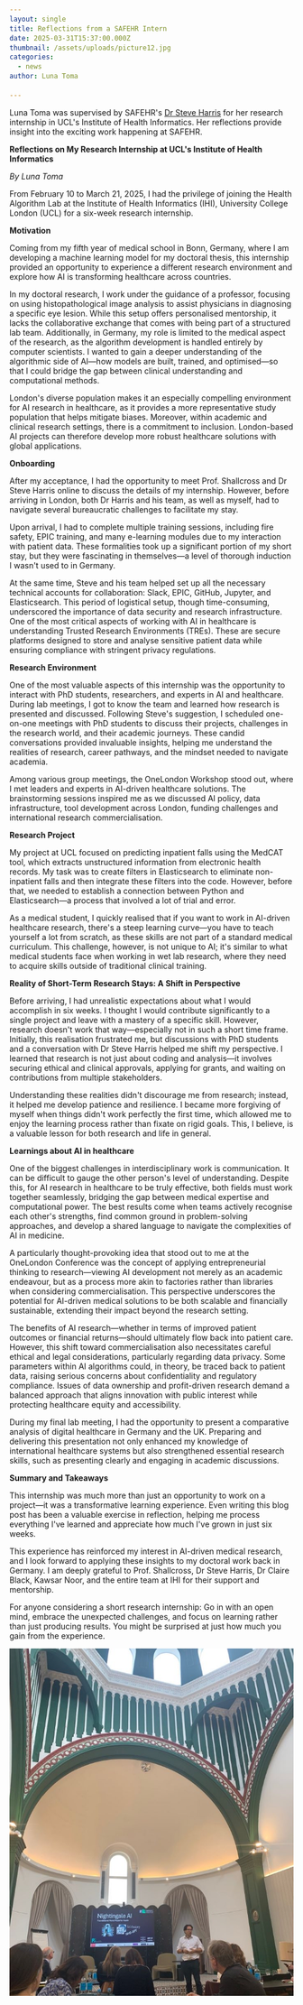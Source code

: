 ```yaml
---
layout: single
title: Reflections from a SAFEHR Intern
date: 2025-03-31T15:37:00.000Z
thumbnail: /assets/uploads/picture12.jpg
categories:
  - news
author: Luna Toma

---
```

Luna Toma was supervised by SAFEHR's [Dr Steve Harris](https://www.uclhospitals.brc.nihr.ac.uk/about-us/team/steve-harris) for her research internship in UCL's Institute of Health Informatics. Her reflections provide insight into the exciting work happening at SAFEHR.

**Reflections on My Research Internship at UCL's Institute of Health Informatics**

*By Luna Toma*

From February 10 to March 21, 2025, I had the privilege of joining the Health Algorithm Lab at the Institute of Health Informatics (IHI), University College London (UCL) for a six-week research internship. 

**Motivation**

Coming from my fifth year of medical school in Bonn, Germany, where I am developing a machine learning model for my doctoral thesis, this internship provided an opportunity to experience a different research environment and explore how AI is transforming healthcare across countries.

In my doctoral research, I work under the guidance of a professor, focusing on using histopathological image analysis to assist physicians in diagnosing a specific eye lesion. While this setup offers personalised mentorship, it lacks the collaborative exchange that comes with being part of a structured lab team. Additionally, in Germany, my role is limited to the medical aspect of the research, as the algorithm development is handled entirely by computer scientists. I wanted to gain a deeper understanding of the algorithmic side of AI—how models are built, trained, and optimised—so that I could bridge the gap between clinical understanding and computational methods.

London's diverse population makes it an especially compelling environment for AI research in healthcare, as it provides a more representative study population that helps mitigate biases. Moreover, within academic and clinical research settings, there is a commitment to inclusion. London-based AI projects can therefore develop more robust healthcare solutions with global applications.

**Onboarding**

After my acceptance, I had the opportunity to meet Prof. Shallcross and Dr Steve Harris online to discuss the details of my internship. However, before arriving in London, both Dr Harris and his team, as well as myself, had to navigate several bureaucratic challenges to facilitate my stay.

Upon arrival, I had to complete multiple training sessions, including fire safety, EPIC training, and many e-learning modules due to my interaction with patient data. These formalities took up a significant portion of my short stay, but they were fascinating in themselves—a level of thorough induction I wasn't used to in Germany.

At the same time, Steve and his team helped set up all the necessary technical accounts for collaboration: Slack, EPIC, GitHub, Jupyter, and Elasticsearch. This period of logistical setup, though time-consuming, underscored the importance of data security and research infrastructure. One of the most critical aspects of working with AI in healthcare is understanding Trusted Research Environments (TREs). These are secure platforms designed to store and analyse sensitive patient data while ensuring compliance with stringent privacy regulations.

**Research Environment**

One of the most valuable aspects of this internship was the opportunity to interact with PhD students, researchers, and experts in AI and healthcare. During lab meetings, I got to know the team and learned how research is presented and discussed. Following Steve's suggestion, I scheduled one-on-one meetings with PhD students to discuss their projects, challenges in the research world, and their academic journeys. These candid conversations provided invaluable insights, helping me understand the realities of research, career pathways, and the mindset needed to navigate academia.

Among various group meetings, the OneLondon Workshop stood out, where I met leaders and experts in AI-driven healthcare solutions. The brainstorming sessions inspired me as we discussed AI policy, data infrastructure, tool development across London, funding challenges and international research commercialisation.

**Research Project**

My project at UCL focused on predicting inpatient falls using the MedCAT tool, which extracts unstructured information from electronic health records. My task was to create filters in Elasticsearch to eliminate non-inpatient falls and then integrate these filters into the code. However, before that, we needed to establish a connection between Python and Elasticsearch—a process that involved a lot of trial and error.

As a medical student, I quickly realised that if you want to work in AI-driven healthcare research, there's a steep learning curve—you have to teach yourself a lot from scratch, as these skills are not part of a standard medical curriculum. This challenge, however, is not unique to AI; it's similar to what medical students face when working in wet lab research, where they need to acquire skills outside of traditional clinical training.

**Reality of Short-Term Research Stays: A Shift in Perspective**

Before arriving, I had unrealistic expectations about what I would accomplish in six weeks. I thought I would contribute significantly to a single project and leave with a mastery of a specific skill. However, research doesn't work that way—especially not in such a short time frame. Initially, this realisation frustrated me, but discussions with PhD students and a conversation with Dr Steve Harris helped me shift my perspective. I learned that research is not just about coding and analysis—it involves securing ethical and clinical approvals, applying for grants, and waiting on contributions from multiple stakeholders.

Understanding these realities didn't discourage me from research; instead, it helped me develop patience and resilience. I became more forgiving of myself when things didn't work perfectly the first time, which allowed me to enjoy the learning process rather than fixate on rigid goals. This, I believe, is a valuable lesson for both research and life in general.

**Learnings about AI in healthcare**

One of the biggest challenges in interdisciplinary work is communication. It can be difficult to gauge the other person's level of understanding. Despite this, for AI research in healthcare to be truly effective, both fields must work together seamlessly, bridging the gap between medical expertise and computational power. The best results come when teams actively recognise each other's strengths, find common ground in problem-solving approaches, and develop a shared language to navigate the complexities of AI in medicine.

A particularly thought-provoking idea that stood out to me at the OneLondon Conference was the concept of applying entrepreneurial thinking to research—viewing AI development not merely as an academic endeavour, but as a process more akin to factories rather than libraries when considering commercialisation. This perspective underscores the potential for AI-driven medical solutions to be both scalable and financially sustainable, extending their impact beyond the research setting.

The benefits of AI research—whether in terms of improved patient outcomes or financial returns—should ultimately flow back into patient care. However, this shift toward commercialisation also necessitates careful ethical and legal considerations, particularly regarding data privacy. Some parameters within AI algorithms could, in theory, be traced back to patient data, raising serious concerns about confidentiality and regulatory compliance. Issues of data ownership and profit-driven research demand a balanced approach that aligns innovation with public interest while protecting healthcare equity and accessibility.

During my final lab meeting, I had the opportunity to present a comparative analysis of digital healthcare in Germany and the UK. Preparing and delivering this presentation not only enhanced my knowledge of international healthcare systems but also strengthened essential research skills, such as presenting clearly and engaging in academic discussions. 

**Summary and Takeaways**

This internship was much more than just an opportunity to work on a project—it was a transformative learning experience. Even writing this blog post has been a valuable exercise in reflection, helping me process everything I've learned and appreciate how much I've grown in just six weeks.

This experience has reinforced my interest in AI-driven medical research, and I look forward to applying these insights to my doctoral work back in Germany. I am deeply grateful to Prof. Shallcross, Dr Steve Harris, Dr Claire Black, Kawsar Noor, and the entire team at IHI for their support and mentorship.

For anyone considering a short research internship: Go in with an open mind, embrace the unexpected challenges, and focus on learning rather than just producing results. You might be surprised at just how much you gain from the experience.




![](/assets/uploads/picture2.jpg)

